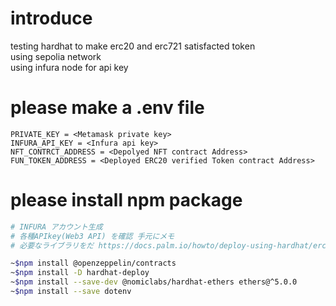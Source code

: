 # introduce

 
<div>
  testing hardhat to make erc20 and erc721 satisfacted token
  <br>
  using sepolia network
  <br>
  using infura node for api key
</div>
 
# please make a .env file

```
PRIVATE_KEY = <Metamask private key>
INFURA_API_KEY = <Infura api key>
NFT_CONTRCT_ADDRESS = <Depolyed NFT contract Address>
FUN_TOKEN_ADDRESS = <Deployed ERC20 verified Token contract Address>
```


# please install npm package
```bash
# INFURA アカウント生成
# 各種APIkey(Web3 API) を確認 手元にメモ
# 必要なライブラリをだ https://docs.palm.io/howto/deploy-using-hardhat/erc-721

~$npm install @openzeppelin/contracts
~$npm install -D hardhat-deploy
~$npm install --save-dev @nomiclabs/hardhat-ethers ethers@^5.0.0
~$npm install --save dotenv
```
